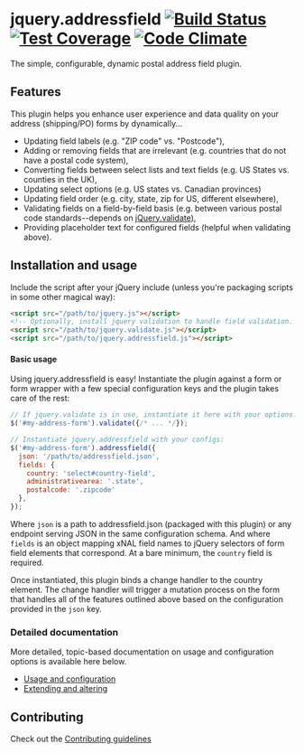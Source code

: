 # jquery.addressfield [![Build Status](https://travis-ci.org/tableau-mkt/jquery.addressfield.svg?branch=master)](https://travis-ci.org/tableau-mkt/jquery.addressfield) [![Test Coverage](https://codeclimate.com/github/tableau-mkt/jquery.addressfield/badges/coverage.svg)](https://codeclimate.com/github/tableau-mkt/jquery.addressfield) [![Code Climate](https://codeclimate.com/github/tableau-mkt/jquery.addressfield/badges/gpa.svg)](https://codeclimate.com/github/tableau-mkt/jquery.addressfield)

The simple, configurable, dynamic postal address field plugin.

## Features
This plugin helps you enhance user experience and data quality on your address
(shipping/PO) forms by dynamically...
- Updating field labels (e.g. "ZIP code" vs. "Postcode"),
- Adding or removing fields that are irrelevant (e.g. countries that do not have
  a postal code system),
- Converting fields between select lists and text fields (e.g. US States vs.
  counties in the UK),
- Updating select options (e.g. US states vs. Canadian provinces)
- Updating field order (e.g. city, state, zip for US, different elsewhere),
- Validating fields on a field-by-field basis (e.g. between various
  postal code standards--depends on [jQuery.validate](http://jqueryvalidation.org/)),
- Providing placeholder text for configured fields (helpful when validating
  above).

## Installation and usage
Include the script after your jQuery include (unless you're packaging scripts
in some other magical way):

```html
<script src="/path/to/jquery.js"></script>
<!-- Optionally, install jquery validation to handle field validation. -->
<script src="/path/to/jquery.validate.js"></script>
<script src="/path/to/jquery.addressfield.js"></script>
```

#### Basic usage
Using jquery.addressfield is easy! Instantiate the plugin against a form or form
wrapper with a few special configuration keys and the plugin takes care of the
rest:

```javascript
// If jquery.validate is in use, instantiate it here with your options:
$('#my-address-form').validate({/* ... */});

// Instantiate jquery.addressfield with your configs:
$('#my-address-form').addressfield({
  json: '/path/to/addressfield.json',
  fields: {
    country: 'select#country-field',
    administrativearea: '.state',
    postalcode: '.zipcode'
  },
});
```

Where `json` is a path to addressfield.json (packaged with this plugin) or any
endpoint serving JSON in the same configuration schema. And where `fields` is
an object mapping xNAL field names to jQuery selectors of form field elements
that correspond. At a bare minimum, the `country` field is required.

Once instantiated, this plugin binds a change handler to the country element.
The change handler will trigger a mutation process on the form that handles all
of the features outlined above based on the configuration provided in the `json`
key.

### Detailed documentation
More detailed, topic-based documentation on usage and configuration options is
available here below.

- [Usage and configuration](docs/usage.md)
- [Extending and altering](docs/extend.md)

## Contributing
Check out the [Contributing guidelines](CONTRIBUTING.md)
